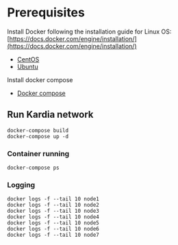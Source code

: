 # Prerequisites
Install Docker following the installation guide for Linux OS: [https://docs.docker.com/engine/installation/](https://docs.docker.com/engine/installation/)
* [CentOS](https://docs.docker.com/install/linux/docker-ce/centos) 
* [Ubuntu](https://docs.docker.com/install/linux/docker-ce/ubuntu)

Install docker compose
* [Docker compose](https://docs.docker.com/compose/install/)
 
## Run Kardia network 
```
docker-compose build
docker-compose up -d
``` 

### Container running

```
docker-compose ps
```

### Logging
````
docker logs -f --tail 10 node1
docker logs -f --tail 10 node2
docker logs -f --tail 10 node3
docker logs -f --tail 10 node4
docker logs -f --tail 10 node5
docker logs -f --tail 10 node6
docker logs -f --tail 10 node7
